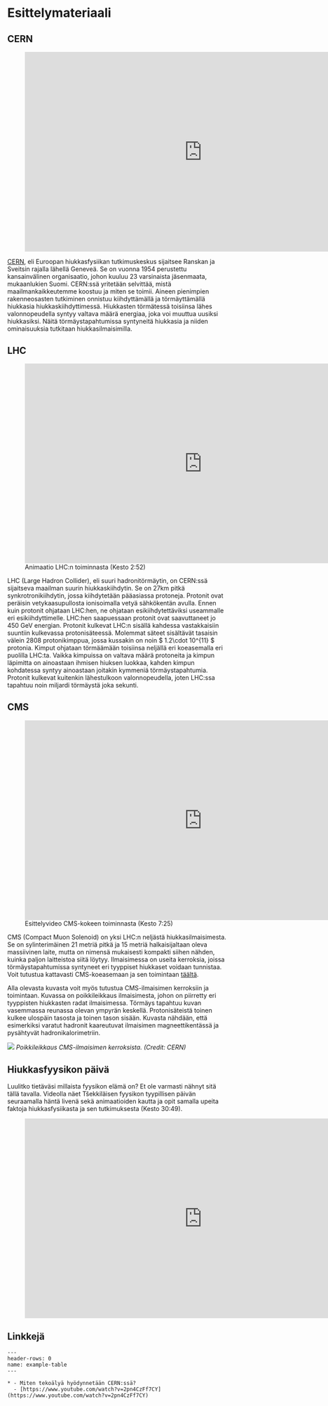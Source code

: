 # Esittelymateriaali

## CERN

<figure class="video_container">
        <iframe width="808" height="454.5" src="https://www.youtube.com/embed/i0qjDZH-p7E" frameborder="0" allow="accelerometer; autoplay; clipboard-write; encrypted-media; gyroscope; picture-in-picture" allowfullscreen></iframe>
</figure>

[CERN](https://home.cern/), eli Euroopan hiukkasfysiikan tutkimuskeskus sijaitsee Ranskan ja Sveitsin rajalla lähellä Geneveä.
Se on vuonna 1954 perustettu kansainvälinen organisaatio, johon kuuluu 23 varsinaista jäsenmaata, mukaanlukien Suomi.
CERN:ssä yritetään selvittää, mistä maailmankaikkeutemme koostuu ja miten se toimii.
Aineen pienimpien rakenneosasten tutkiminen onnistuu kiihdyttämällä ja törmäyttämällä hiukkasia hiukkaskiihdyttimessä.
Hiukkasten törmätessä toisiinsa lähes valonnopeudella syntyy valtava määrä energiaa, joka voi muuttua uusiksi hiukkasiksi.
Näitä törmäystapahtumissa syntyneitä hiukkasia ja niiden ominaisuuksia tutkitaan hiukkasilmaisimilla.

## LHC

<figure class="video_container">
    <iframe width="808" height="454.5" src="https://www.youtube.com/embed/pQhbhpU9Wrg" frameborder="0" allow="accelerometer; autoplay; clipboard-write; encrypted-media; gyroscope; picture-in-picture" allowfullscreen></iframe>
    <figcaption>Animaatio LHC:n toiminnasta (Kesto 2:52)</figcaption>
</figure>


LHC (Large Hadron Collider), eli suuri hadronitörmäytin, on CERN:ssä sijaitseva maailman suurin hiukkaskiihdytin.
Se on 27km pitkä synkrotronikiihdytin, jossa kiihdytetään pääasiassa protoneja.
Protonit ovat peräisin vetykaasupullosta ionisoimalla vetyä sähkökentän avulla.
Ennen kuin protonit ohjataan LHC:hen, ne ohjataan esikiihdytettäviksi useammalle eri esikiihdyttimelle.
LHC:hen saapuessaan protonit ovat saavuttaneet jo 450 GeV energian.
Protonit kulkevat LHC:n sisällä kahdessa vastakkaisiin suuntiin kulkevassa protonisäteessä.
Molemmat säteet sisältävät tasaisin välein 2808 protonikimppua, jossa kussakin on noin $ 1.2\cdot 10^{11} $ protonia.
Kimput ohjataan törmäämään toisiinsa neljällä eri koeasemalla eri puolilla LHC:ta.
Vaikka kimpuissa on valtava määrä protoneita ja kimpun läpimitta on ainoastaan ihmisen hiuksen luokkaa, kahden kimpun kohdatessa syntyy ainoastaan joitakin kymmeniä törmäystapahtumia.
Protonit kulkevat kuitenkin lähestulkoon valonnopeudella, joten LHC:ssa tapahtuu noin miljardi törmäystä joka sekunti.

## CMS

<figure class="video_container">
    <iframe width="808" height="454.5" src="https://www.youtube.com/embed/S99d9BQmGB0" frameborder="0" allow="accelerometer; autoplay; clipboard-write; encrypted-media; gyroscope; picture-in-picture" allowfullscreen></iframe>
    <figcaption>Esittelyvideo CMS-kokeen toiminnasta (Kesto 7:25)</figcaption>
</figure>

CMS (Compact Muon Solenoid) on yksi LHC:n neljästä hiukkasilmaisimesta.
Se on sylinterimäinen 21 metriä pitkä ja 15 metriä halkaisijaltaan oleva massiivinen laite, mutta on nimensä mukaisesti kompakti siihen nähden, kuinka paljon laitteistoa siitä löytyy.
Ilmaisimessa on useita kerroksia, joissa törmäystapahtumissa syntyneet eri tyyppiset hiukkaset voidaan tunnistaa.
Voit tutustua kattavasti CMS-koeasemaan ja sen toimintaan [täältä](https://cms-docdb.cern.ch/cgi-bin/PublicDocDB/RetrieveFile?docid=12398&filename=SetOfPostersFN_HQ_small_16092014.pdf).

Alla olevasta kuvasta voit myös tutustua CMS-ilmaisimen kerroksiin ja toimintaan.
Kuvassa on poikkileikkaus ilmaisimesta, johon on piirretty eri tyyppisten hiukkasten radat ilmaisimessa.
Törmäys tapahtuu kuvan vasemmassa reunassa olevan ympyrän keskellä.
Protonisäteistä toinen kulkee ulospäin tasosta ja toinen tason sisään.
Kuvasta nähdään, että esimerkiksi varatut hadronit kaareutuvat ilmaisimen magneettikentässä ja pysähtyvät hadronikalorimetriin.

![](/img/CMS_Slice.gif)
*Poikkileikkaus CMS-ilmaisimen kerroksista. (Credit: CERN)*

## Hiukkasfyysikon päivä

Luulitko tietäväsi millaista fyysikon elämä on? Et ole varmasti nähnyt sitä tällä tavalla. Videolla näet Tšekkiläisen fyysikon tyypillisen päivän seuraamalla häntä livenä sekä animaatioiden kautta ja opit samalla upeita faktoja hiukkasfysiikasta ja sen tutkimuksesta (Kesto 30:49).

<figure class="video_container">
    <iframe width="808" height="454.5" src="https://www.youtube.com/embed/e0Lv2GrsXig" frameborder="0" allow="accelerometer; autoplay; clipboard-write; encrypted-media; gyroscope; picture-in-picture" allowfullscreen></iframe>
</figure>

## Linkkejä

 ```{list-table}
---
header-rows: 0
name: example-table
---

* - Miten tekoälyä hyödynnetään CERN:ssä?
   - [https://www.youtube.com/watch?v=2pn4CzFf7CY](https://www.youtube.com/watch?v=2pn4CzFf7CY)
```